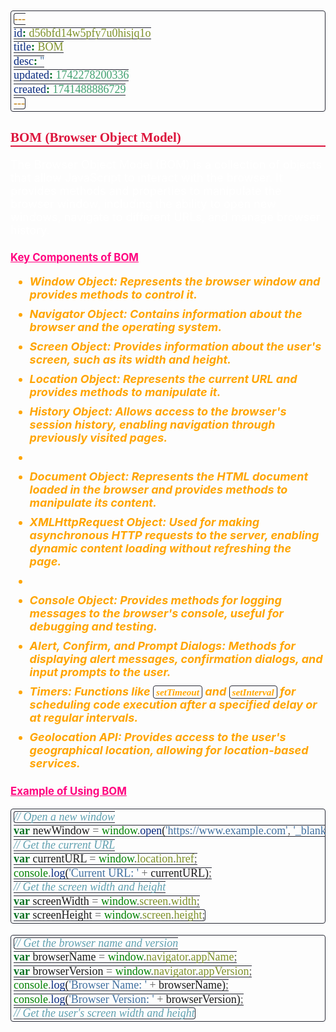 ```yaml
---
id: d56bfd14w5pfy7u0hisjq1o
title: BOM
desc: ''
updated: 1742278200336
created: 1741488886729
---
```


<!--#region styles-->
<style>
    * {
        font-size: 18px;
    }
    h1 {
        color: red;
        font-weight: bold;
        border-bottom: 2px solid red;
        font-family: 'Algerian';
        text-align: center;
        font-size: 2em;
    }
    h2 {
        color: crimson;
        font-weight: bold;
        font-family: 'Algerian';
        border-bottom: 2px solid crimson;
        font-size: 1.5em;
    }
    h3 {
        color: rgb(255, 0, 127);
        font-weight: bold;
        text-decoration: underline;
        font-size: 1.2em;
        font-size: 1.2em;
    }
    h4 {
        color: rgb(0, 255, 255);
        font-weight: bold;
        text-decoration: underline;
        font-size: 1em;
    }
    h5 {
        color: darkblue;
        font-weight: bold;
        font-style: italic;
        font-size: 0.9em;
    }
    code {
        font-family: 'Cascadia Code';
        border: 1px solid #282a36;
        border-radius: 4px;
        padding: 1px 4px;
    }
    pre {
        font-family: 'Cascadia Code';
        border: 1px solid #282a36;
        border-radius: 4px;
        padding: 1px 4px;
    }
    p {
        font-style: 'Cascadia Code';
        color: white;
    }
    li {
        margin-bottom: 10px;
        font-style: italic;
        font-weight: bold;
        color: orange;
    }
    ul {
        margin-bottom: 10px;
        font-style: italic;
        font-weight: bold;
        color: orange;
    }
    b {
        font-weight: bold;
        color: rgb(255, 0, 0);
    }
    u {
        text-decoration: underline;
        font-weight: bold;
        font-style: italic;
    }
    a {
        color: #98c379;
        text-decoration: none;
    }
    a:hover {
        text-decoration: underline;
    }
    i {
        font-style: italic;
        color: yellow;
    }
    blockquote {
        background: rgba(255, 0, 127, 0.1); /* Light pink background */
        border-left: 5px solid rgb(255, 0, 127); /* Bold pink left border */
        padding: 10px 15px;
        margin: 10px 0;
        font-style: italic;
        font-weight: bold;
        color: white;
    }
</style>
<!--#endregion-->

## BOM (Browser Object Model)

The Browser Object Model (BOM) is a collection of objects that allow JavaScript to interact with the browser. It provides methods and properties to manipulate the browser window, including the ability to open new windows, navigate to different URLs, and manage browser history.

### Key Components of BOM

-   **Window Object**: Represents the browser window and provides methods to control it.
-   **Navigator Object**: Contains information about the browser and the operating system.
-   **Screen Object**: Provides information about the user's screen, such as its width and height.
-   **Location Object**: Represents the current URL and provides methods to manipulate it.
-   **History Object**: Allows access to the browser's session history, enabling navigation through previously visited pages.
-
-   **Document Object**: Represents the HTML document loaded in the browser and provides methods to manipulate its content.
-   **XMLHttpRequest Object**: Used for making asynchronous HTTP requests to the server, enabling dynamic content loading without refreshing the page.
-
-   **Console Object**: Provides methods for logging messages to the browser's console, useful for debugging and testing.
-   **Alert, Confirm, and Prompt Dialogs**: Methods for displaying alert messages, confirmation dialogs, and input prompts to the user.
-   **Timers**: Functions like `setTimeout` and `setInterval` for scheduling code execution after a specified delay or at regular intervals.
-   **Geolocation API**: Provides access to the user's geographical location, allowing for location-based services.

### Example of Using BOM

```javascript
// Open a new window
var newWindow = window.open('https://www.example.com', '_blank');
// Get the current URL
var currentURL = window.location.href;
console.log('Current URL: ' + currentURL);
// Get the screen width and height
var screenWidth = window.screen.width;
var screenHeight = window.screen.height;
```

```javascript
// Get the browser name and version
var browserName = window.navigator.appName;
var browserVersion = window.navigator.appVersion;
console.log('Browser Name: ' + browserName);
console.log('Browser Version: ' + browserVersion);
// Get the user's screen width and height
```
